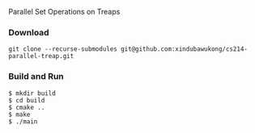 
Parallel Set Operations on Treaps

### Download

```
git clone --recurse-submodules git@github.com:xindubawukong/cs214-parallel-treap.git
```

### Build and Run

```
$ mkdir build
$ cd build
$ cmake ..
$ make
$ ./main
```
